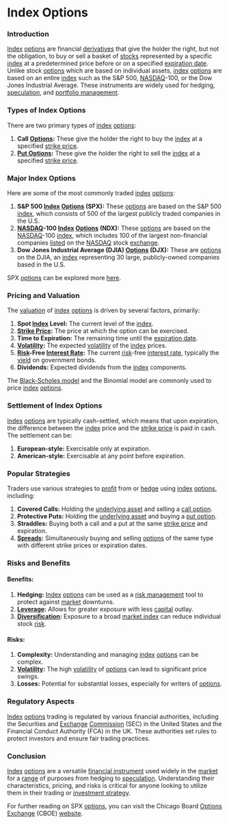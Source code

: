 # Index Options

### Introduction
[Index](../i/index.md) [options](../o/options.md) are financial [derivatives](../d/derivatives.md) that give the holder the right, but not the obligation, to buy or sell a basket of [stocks](../s/stock.md) represented by a specific [index](../i/index.md) at a predetermined price before or on a specified [expiration date](../e/expiration_date.md). Unlike stock [options](../o/options.md) which are based on individual assets, [index](../i/index.md) [options](../o/options.md) are based on an entire [index](../i/index.md) such as the S&P 500, [NASDAQ](../n/nasdaq.md)-100, or the Dow Jones Industrial Average. These instruments are widely used for hedging, [speculation](../s/speculation.md), and [portfolio management](../p/portfolio_management.md).

### Types of Index Options
There are two primary types of [index](../i/index.md) [options](../o/options.md):

1. **Call [Options](../o/options.md):** These give the holder the right to buy the [index](../i/index.md) at a specified [strike price](../s/strike_price.md).
2. **[Put Options](../p/put_options.md):** These give the holder the right to sell the [index](../i/index.md) at a specified [strike price](../s/strike_price.md).

### Major Index Options
Here are some of the most commonly traded [index](../i/index.md) [options](../o/options.md):

1. **S&P 500 [Index](../i/index.md) [Options](../o/options.md) (SPX):** These [options](../o/options.md) are based on the S&P 500 [index](../i/index.md), which consists of 500 of the largest publicly traded companies in the U.S.
2. **[NASDAQ](../n/nasdaq.md)-100 [Index](../i/index.md) [Options](../o/options.md) (NDX):** These [options](../o/options.md) are based on the [NASDAQ](../n/nasdaq.md)-100 [index](../i/index.md), which includes 100 of the largest non-financial companies [listed](../l/listed.md) on the [NASDAQ](../n/nasdaq.md) stock [exchange](../e/exchange.md).
3. **Dow Jones Industrial Average (DJIA) [Options](../o/options.md) (DJX):** These are [options](../o/options.md) on the DJIA, an [index](../i/index.md) representing 30 large, publicly-owned companies based in the U.S.

SPX [options](../o/options.md) can be explored more [here](https://www.cboe.com/tradable_products/sp_500).

### Pricing and Valuation
The [valuation](../v/valuation.md) of [index](../i/index.md) [options](../o/options.md) is driven by several factors, primarily:

1. **Spot [Index](../i/index.md) Level:** The current level of the [index](../i/index.md).
2. **[Strike Price](../s/strike_price.md):** The price at which the option can be exercised.
3. **Time to Expiration:** The remaining time until the [expiration date](../e/expiration_date.md).
4. **[Volatility](../v/volatility.md):** The expected [volatility](../v/volatility.md) of the [index](../i/index.md) prices.
5. **[Risk](../r/risk.md)-Free [Interest Rate](../i/interest_rate.md):** The current [risk](../r/risk.md)-free [interest rate](../i/interest_rate.md), typically the [yield](../y/yield.md) on government bonds.
6. **Dividends:** Expected dividends from the [index](../i/index.md) components.

The [Black-Scholes model](../b/black-scholes_model.md) and the Binomial model are commonly used to price [index](../i/index.md) [options](../o/options.md).

### Settlement of Index Options
[Index](../i/index.md) [options](../o/options.md) are typically cash-settled, which means that upon expiration, the difference between the [index](../i/index.md) price and the [strike price](../s/strike_price.md) is paid in cash. The settlement can be:

1. **European-style:** Exercisable only at expiration.
2. **American-style:** Exercisable at any point before expiration.

### Popular Strategies
Traders use various strategies to [profit](../p/profit.md) from or [hedge](../h/hedge.md) using [index](../i/index.md) [options](../o/options.md), including:

1. **Covered Calls:** Holding the [underlying asset](../u/underlying_asset.md) and selling a [call option](../c/call_option.md).
2. **Protective Puts:** Holding the [underlying asset](../u/underlying_asset.md) and buying a [put option](../p/put.md).
3. **Straddles:** Buying both a call and a put at the same [strike price](../s/strike_price.md) and expiration.
4. **[Spreads](../s/spreads.md):** Simultaneously buying and selling [options](../o/options.md) of the same type with different strike prices or expiration dates.

### Risks and Benefits

#### Benefits:
1. **Hedging:** [Index](../i/index.md) [options](../o/options.md) can be used as a [risk management](../r/risk_management.md) tool to protect against [market](../m/market.md) downturns.
2. **[Leverage](../l/leverage.md):** Allows for greater exposure with less [capital](../c/capital.md) outlay.
3. **[Diversification](../d/diversification.md):** Exposure to a broad [market index](../m/market_index.md) can reduce individual stock [risk](../r/risk.md).

#### Risks:
1. **Complexity:** Understanding and managing [index](../i/index.md) [options](../o/options.md) can be complex.
2. **[Volatility](../v/volatility.md):** The high [volatility](../v/volatility.md) of [options](../o/options.md) can lead to significant price swings.
3. **Losses:** Potential for substantial losses, especially for writers of [options](../o/options.md).

### Regulatory Aspects
[Index](../i/index.md) [options](../o/options.md) trading is regulated by various financial authorities, including the Securities and [Exchange](../e/exchange.md) [Commission](../c/commission.md) (SEC) in the United States and the Financial Conduct Authority (FCA) in the UK. These authorities set rules to protect investors and ensure fair trading practices.

### Conclusion
[Index](../i/index.md) [options](../o/options.md) are a versatile [financial instrument](../f/financial_instrument.md) used widely in the [market](../m/market.md) for a [range](../r/range.md) of purposes from hedging to [speculation](../s/speculation.md). Understanding their characteristics, pricing, and risks is critical for anyone looking to utilize them in their trading or [investment strategy](../i/investment_strategy.md).

For further reading on SPX [options](../o/options.md), you can visit the Chicago Board [Options](../o/options.md) [Exchange](../e/exchange.md) (CBOE) [website](https://www.cboe.com/tradable_products/sp_500).
